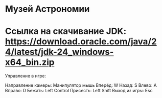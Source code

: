 # Музей Астрономии
Ссылка на скачивание JDK: https://download.oracle.com/java/24/latest/jdk-24_windows-x64_bin.zip
=================================================

Управление в игре:

Направление камеры: Манипулятор мышь
Вперёд: W
Назад: S
Влево: A
Вправо: D
Бежать: Left Control 
Присесть: Left Shift
Выход из игры: Esc

